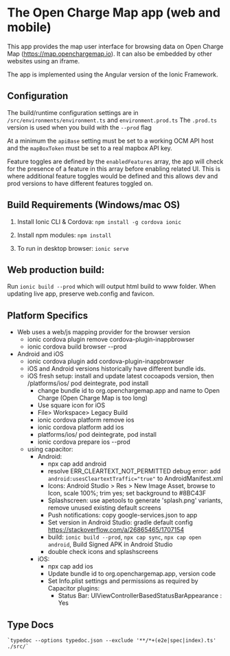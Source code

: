 # The Open Charge Map app (web and mobile)
This app provides the map user interface for browsing data on Open Charge Map (https://map.openchargemap.io). It can also be embedded by other websites using an iframe.

The app is implemented using the Angular version of the Ionic Framework.

## Configuration
The build/runtime configuration settings are in `/src/environments/environment.ts` and `environment.prod.ts`
The `.prod.ts` version is used when you build with the `--prod` flag

At a minimum the `apiBase` setting must be set to a working OCM API host and the `mapBoxToken` must be set to a real mapbox API key.

Feature toggles are defined by the `enabledFeatures` array, the app will check for the presence of a feature in this array before enabling related UI. This is where additional feature toggles would be defined and this allows dev and prod versions to have different features toggled on.

## Build Requirements (Windows/mac OS)

1. Install Ionic CLI & Cordova:
`npm install -g cordova ionic`

2. Install npm modules: `npm install`

3. To run in desktop browser: `ionic serve`

## Web production build:
Run `ionic build --prod` which will output html build to www folder. When updating live app, preserve web.config and favicon.

## Platform Specifics
- Web uses a web/js mapping provider for the browser version
    - ionic cordova plugin remove cordova-plugin-inappbrowser
    - ionic cordova build browser --prod
- Android and iOS
    - ionic cordova plugin add cordova-plugin-inappbrowser
    - iOS and Android versions historically have different bundle ids.
    - iOS fresh setup: install and update latest cocoapods version, then  /platforms/ios/ pod deintegrate, pod install
        - change bundle id to org.openchargemap.app and name to Open Charge (Open Charge Map is too long)
        - Use square icon for iOS
        - File> Workspace> Legacy Build
        - ionic cordova platform remove ios
        - ionic cordova platform add ios
        - platforms/ios/ pod deintegrate, pod install
        - ionic cordova prepare ios --prod
    - using capacitor:
        - Android:
            - npx cap add android
            - resolve ERR_CLEARTEXT_NOT_PERMITTED debug error: add `android:usesCleartextTraffic="true"` to AndroidManifest.xml
            - Icons: Android Studio > Res > New Image Asset, browse to Icon,  scale 100%; trim yes; set background to #8BC43F
            - Splashscreen: use apetools to generate 'splash.png' variants, remove unused existing default screens
            - Push notifications: copy google-services.json to app
            - Set version in Android Studio: gradle default config  https://stackoverflow.com/a/26865465/1707154
            - build: `ionic build --prod`, `npx cap sync`, `npx cap open android`, Build Signed APK in Android Studio
            - double check icons and splashscreens
        - iOS:
            - npx cap add ios
            - Update bundle id to org.openchargemap.app, version code
            - Set Info.plist settings and permissions as required by Capacitor plugins: 
                - Status Bar: UIViewControllerBasedStatusBarAppearance : Yes



## Type Docs
    `typedoc --options typedoc.json --exclude '**/*+(e2e|spec|index).ts' ./src/`
